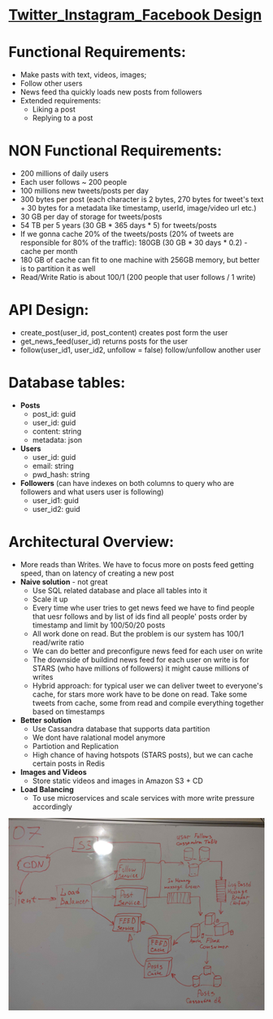 # [**Twitter_Instagram_Facebook Design**](https://www.youtube.com/watch?v=bOhQLr7nbhQ)

# Functional Requirements:
* Make pasts with text, videos, images;
* Follow other users
* News feed tha quickly loads new posts from followers
* Extended requirements:
    * Liking a post 
    * Replying to a post 

# NON Functional Requirements:
* 200 millions of daily users
* Each user follows ~ 200 people
* 100 millions new tweets/posts per day
* 300 bytes per post (each character is 2 bytes, 270 bytes for tweet's text + 30 bytes for a metadata like timestamp, userId, image/video url etc.)
* 30 GB per day of storage for tweets/posts
* 54 TB per 5 years (30 GB * 365 days * 5) for tweets/posts
* If we gonna cache 20% of the tweets/posts (20% of tweets are responsible for 80% of the traffic): 180GB (30 GB * 30 days * 0.2) - cache per month
* 180 GB of cache can fit to one machine with 256GB memory, but better is to partition it as well
* Read/Write Ratio is about 100/1 (200 people that user follows / 1 write)

# API Design:
* create_post(user_id, post_content) creates post form the user
* get_news_feed(user_id) returns posts for the user
* follow(user_id1, user_id2, unfollow = false) follow/unfollow another user

# Database tables: 
* **Posts**
    * post_id: guid
    * user_id: guid
    * content: string
    * metadata: json
* **Users**
    * user_id: guid
    * email: string
    * pwd_hash: string
* **Followers** (can have indexes on both columns to query who are followers and what users user is following)
    * user_id1: guid
    * user_id2: guid


#  Architectural Overview: 
* More reads than Writes. We have to focus more on posts feed getting speed, than on latency of creating a new post
* **Naive solution** - not great
    * Use SQL related database and place all tables into it
    * Scale it up
    * Every time whe user tries to get news feed we have to find people that uesr follows and by list of ids find all people' posts order by timestamp and limit by 100/50/20 posts
    * All work done on read. But the problem is our system has 100/1 read/write ratio
    * We can do better and preconfigure news feed for each user on write
    * The downside of buildind news feed for each user on write is for STARS (who have millions of followers) it might cause millions of writes
    * Hybrid approach: for typical user we can deliver tweet to everyone's cache, for stars more work have to be done on read. Take some tweets from cache, some from read and compile everything together based on timestamps
* **Better solution**
    * Use Cassandra database that supports data partition
    * We dont have ralational model anymore
    * Partiotion and Replication
    * High chance of having hotspots (STARS posts), but we can cache certain posts in Redis
* **Images and Videos**
    * Store static videos and images in Amazon S3 + CD
* **Load Balancing**
    * To use microservices and scale services with more write pressure accordingly





![This is an image](assets/facebook_twitter_instagram.jpg)
